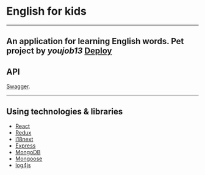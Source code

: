 # English for kids

---
An application for learning English words.
Pet project by ***youjob13***
[Deploy](https://peaceful-liskov-e456f5.netlify.app/#/React/)
---
## API
[Swagger](https://efk-serrver.herokuapp.com/api-docs/).
***
## Using technologies & libraries
+ [React](https://reactjs.org/)
+ [Redux](https://redux.js.org/)
+ [i18next](https://www.i18next.com/)
+ [Express](https://expressjs.com/)
+ [MongoDB](https://www.mongodb.com/)
+ [Mongoose](https://mongoosejs.com/)
+ [log4js](https://github.com/log4js-node/log4js-node)
